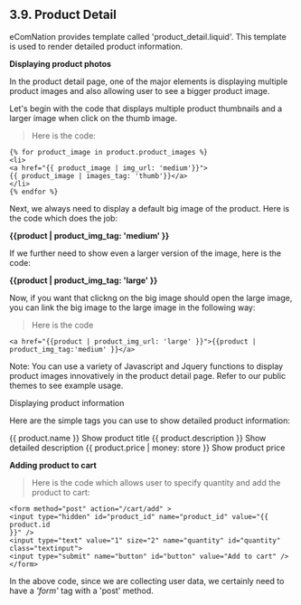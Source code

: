 ## 3.9. Product Detail

eComNation provides template called 'product_detail.liquid'. This template is used to render detailed product information.

**Displaying product photos**

In the product detail page, one of the major elements is displaying multiple product images and also allowing user to see a bigger product image.

Let's begin with the code that displays multiple product thumbnails and a larger image when click on the thumb image. 

>Here is the code:

```liquid
{% for product_image in product.product_images %}
<li>
<a href="{{ product_image | img_url: 'medium'}}">
{{ product_image | images_tag: 'thumb'}}</a>
</li>
{% endfor %}
```


Next, we always need to display a default big image of the product. Here is the code which does the job:

**{{product | product_img_tag: 'medium' }}**


If we further need to show even a larger version of the image, here is the code:

**{{product | product_img_tag: 'large' }}**


Now, if you want that clickng on the big image should open the large image, you can link the big image to the large image in the following way:

> Here is the code

```liquid
<a href="{{product | product_img_url: 'large' }}">{{product | product_img_tag:'medium' }}</a>
```

<aside class="notice">
Note: You can use a variety of Javascript and Jquery functions to display product images innovatively in the product detail page. Refer to our public themes to see example usage.
</aside>

Displaying product information

Here are the simple tags you can use to show detailed product information:

{{ product.name }}	Show product title
{{ product.description }}	Show detailed description
{{ product.price | money: store }}	Show product price
	

**Adding product to cart**

>Here is the code which allows user to specify quantity and add the product to cart:

```liquid
<form method="post" action="/cart/add" >
<input type="hidden" id="product_id" name="product_id" value="{{ product.id
}}" />
<input type="text" value="1" size="2" name="quantity" id="quantity" class="textinput">
<input type="submit" name="button" id="button" value="Add to cart" /> </form>
```

In the above code, since we are collecting user data, we certainly need to have a *'form'* tag with a 'post' method.
